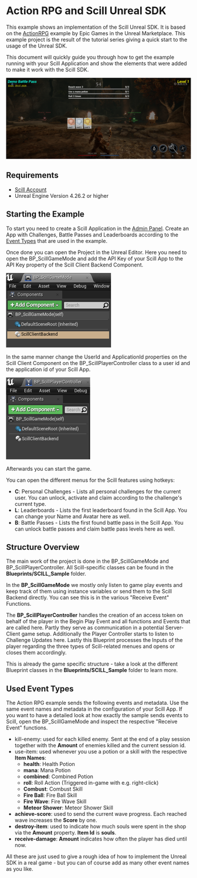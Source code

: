 # Action RPG and Scill Unreal SDK

This example shows an implementation of the Scill Unreal SDK. It is based on the [ActionRPG](https://www.unrealengine.com/marketplace/en-US/product/action-rpg) example by Epic Games in the Unreal Marketplace. This example project is the result of the tutorial series giving a quick start to the usage of the Unreal SDK.

This document will quickly guide you through how to get the example running with your Scill Application and show the elements that were added to make it work with the Scill SDK.

![title.png](/ActionRPG/Documentation/title.png)

## Requirements

- [Scill Account](https://www.4players.io/4players-scill-engagement-toolkit/)
- Unreal Engine Version 4.26.2 or higher

## Starting the Example

To start you need to create a Scill Application in the [Admin Panel](https://admin.scill.4players.io). Create an App with Challenges, Battle Passes and Leaderboards according to the [Event Types](#used-event-types) that are used in the example.

Once done you can open the Project in the Unreal Editor. Here you need to open the BP_ScillGameMode and add the API Key of your Scill App to the API Key property of the Scill Client Backend Component.

![ScillClientBackendComponent.png](/ActionRPG/Documentation/ScillClientBackendComponent.png)

In the same manner change the UserId and ApplicationId properties on the Scill Client Component on the BP_ScillPlayerController class to a user id and the application id of your Scill App. 

![ScillClientComponent.png](/ActionRPG/Documentation/ScillClientComponent.png)

Afterwards you can start the game.

You can open the different menus for the Scill features using hotkeys:
- **C**: Personal Challenges - Lists all personal challenges for the current user. You can unlock, activate and claim according to the challenge's current type.
- **L**: Leaderboards - Lists the first leaderboard found in the Scill App. You can change your Name and Avatar here as well.
- **B**: Battle Passes - Lists the first found battle pass in the Scill App. You can unlock battle passes and claim battle pass levels here as well.

## Structure Overview

The main work of the project is done in the BP_ScillGameMode and BP_ScillPlayerController. All Scill-specific classes can be found in the **Blueprints/SCILL_Sample** folder.

In the **BP_ScillGameMode** we mostly only listen to game play events and keep track of them using instance variables or send them to the Scill Backend directly. You can see this is in the various "Receive Event" Functions. 

The **BP_ScillPlayerController** handles the creation of an access token on behalf of the player in the Begin Play Event and all functions and Events that are called here. Partly they serve as communication in a potential Server-Client game setup. Additionally the Player Controller starts to listen to Challenge Updates here. Lastly this Blueprint processes the Inputs of the player regarding the three types of Scill-related menues and opens or closes them accordingly.

This is already the game specific structure - take a look at the different Blueprint classes in the **Blueprints/SCILL_Sample** folder to learn more.

## Used Event Types

The Action RPG example sends the following events and metadata. Use the same event names and metadata in the configuration of your Scill App. If you want to have a detailed look at how exactly the sample sends events to Scill, open the BP_ScillGameMode and inspect the respective "Receive Event" functions.

- kill-enemy: used for each killed enemy. Sent at the end of a play session together with the **Amount** of enemies killed and the current session id.
- use-item: used whenever you use a potion or a skill with the respective **Item Names**: 
    - **health**: Health Potion
    - **mana**: Mana Potion
    - **combined**: Combined Potion  
    - **roll**: Roll Action (Triggered in-game with e.g. right-click)
    - **Combust**: Combust Skill
    - **Fire Ball**: Fire Ball Skill
    - **Fire Wave**: Fire Wave Skill
    - **Meteor Shower**: Meteor Shower Skill
- **achieve-score**: used to send the current wave progress. Each reached wave increases the **Score** by one.
- **destroy-item**: used to indicate how much souls were spent in the shop via the **Amount** property. **Item Id** is **souls**.
- **receive-damage**: **Amount** indicates how often the player has died until now.

All these are just used to give a rough idea of how to implement the Unreal SDK in a real game - but you can of course add as many other event names as you like.